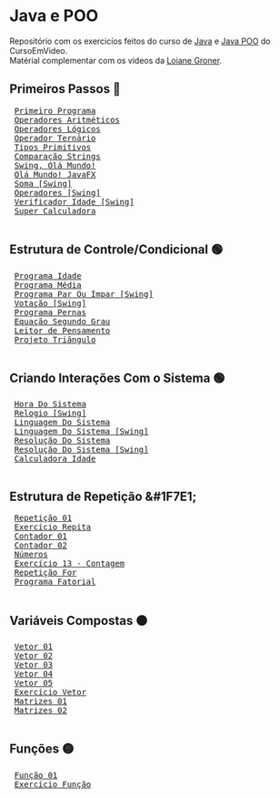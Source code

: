 # Java e POO
 Repositório com os exercicíos feitos do curso de [Java](https://youtube.com/playlist?list=PLHz_AreHm4dkI2ZdjTwZA4mPMxWTfNSpR) e [Java POO](https://youtube.com/playlist?list=PLHz_AreHm4dkqe2aR0tQK74m8SFe-aGsY) do CursoEmVideo. <br>
 Matérial complementar com os videos da [Loiane Groner](https://youtube.com/playlist?list=PLGxZ4Rq3BOBq0KXHsp5J3PxyFaBIXVs3r).

## Primeiros Passos &#x1F535;
 <pre>
 <a href="https://github.com/Gabryel-Barboza/Java-e-POO/tree/main/Curso/PrimeiroPrograma/">Primeiro Programa</a>
 <a href="https://github.com/Gabryel-Barboza/Java-e-POO/tree/main/Curso/OperadoresAritméticos/">Operadores Aritméticos</a>
 <a href="https://github.com/Gabryel-Barboza/Java-e-POO/tree/main/Curso/OperadoresLogicos/">Operadores Lógicos</a>
 <a href="https://github.com/Gabryel-Barboza/Java-e-POO/tree/main/Curso/OperadorTernario/">Operador Ternário</a>
 <a href="https://github.com/Gabryel-Barboza/Java-e-POO/tree/main/Curso/TiposPrimitivos/">Tipos Primitivos</a>
 <a href="https://github.com/Gabryel-Barboza/Java-e-POO/tree/main/Curso/ComparacaoString/">Comparação Strings</a>
 <a href="https://github.com/Gabryel-Barboza/Java-e-POO/tree/main/Curso/Swing_OláMundo/">Swing, Olá Mundo!</a>
 <a href="https://github.com/Gabryel-Barboza/Java-e-POO/tree/main/Curso/OlaMundoJavaFX/">Olá Mundo! JavaFX</a>
 <a href="https://github.com/Gabryel-Barboza/Java-e-POO/tree/main/Curso/SomaSwing/">Soma [Swing]</a>
 <a href="https://github.com/Gabryel-Barboza/Java-e-POO/tree/main/Curso/OperadoresSwing/">Operadores [Swing]</a>
 <a href="https://github.com/Gabryel-Barboza/Java-e-POO/tree/main/Curso/VerificadorIdadeSwing/">Verificador Idade [Swing]</a>
 <a href="https://github.com/Gabryel-Barboza/Java-e-POO/tree/main/Curso/SuperCalculadora/">Super Calculadora</a>
 </pre>
## Estrutura de Controle/Condicional &#x1F7E2;
<pre>
 <a href="https://github.com/Gabryel-Barboza/Java-e-POO/tree/main/Curso/ProgramaIdade/">Programa Idade</a>
 <a href="https://github.com/Gabryel-Barboza/Java-e-POO/tree/main/Curso/ProgramaMedia/">Programa Média</a>
 <a href="https://github.com/Gabryel-Barboza/Java-e-POO/tree/main/Curso/ProgramaParImparSwing/">Programa Par Ou Ímpar [Swing]</a>
 <a href="https://github.com/Gabryel-Barboza/Java-e-POO/tree/main/Curso/VotacaoSwing/">Votação [Swing]</a>
 <a href="https://github.com/Gabryel-Barboza/Java-e-POO/tree/main/Curso/ProgramaPernas/">Programa Pernas</a>
 <a href="https://github.com/Gabryel-Barboza/Java-e-POO/tree/main/Curso/EquacaoSegundoGrau/">Equação Segundo Grau</a>
 <a href="https://github.com/Gabryel-Barboza/Java-e-POO/tree/main/Curso/LeitorDePensamento/">Leitor de Pensamento</a>
 <a href="https://github.com/Gabryel-Barboza/Java-e-POO/tree/main/Curso/ProjetoTriangulo/">Projeto Triângulo</a>
 </pre>
## Criando Interações Com o Sistema &#x1F7E2;
 <pre>
 <a href="https://github.com/Gabryel-Barboza/Java-e-POO/tree/main/Curso/HoraDoSistema/">Hora Do Sistema</a>
 <a href="https://github.com/Gabryel-Barboza/Java-e-POO/tree/main/Curso/RelogioSwing/">Relogio [Swing]</a>
 <a href="https://github.com/Gabryel-Barboza/Java-e-POO/tree/main/Curso/LinguagemDoSistema/">Linguagem Do Sistema</a>
 <a href="https://github.com/Gabryel-Barboza/Java-e-POO/tree/main/Curso/LinguagemSwing/">Linguagem Do Sistema [Swing]</a>
 <a href="https://github.com/Gabryel-Barboza/Java-e-POO/tree/main/Curso/ResoluçãoDoSistema/">Resolução Do Sistema</a>
 <a href="https://github.com/Gabryel-Barboza/Java-e-POO/tree/main/Curso/ResoluçãoSwing/">Resolução Do Sistema [Swing]</a>
 <a href="https://github.com/Gabryel-Barboza/Java-e-POO/tree/main/Curso/calculadoraidade/">Calculadora Idade</a>
 </pre>
## Estrutura de Repetição &#1F7E1;
 <pre>
 <a href="https://github.com/Gabryel-Barboza/Java-e-POO/tree/main/Curso/Repeticao01/">Repetição 01</a>
 <a href="https://github.com/Gabryel-Barboza/Java-e-POO/tree/main/Curso/ExercicioRepita/">Exercício Repita</a>
 <a href="https://github.com/Gabryel-Barboza/Java-e-POO/tree/main/Curso/Contador01/">Contador 01</a>
 <a href="https://github.com/Gabryel-Barboza/Java-e-POO/tree/main/Curso/Contador02/">Contador 02</a>
 <a href="https://github.com/Gabryel-Barboza/Java-e-POO/tree/main/Curso/Numeros/">Números</a>
 <a href="https://github.com/Gabryel-Barboza/Java-e-POO/tree/main/Curso/Exercicio13/">Exercício 13 - Contagem</a>
 <a href="https://github.com/Gabryel-Barboza/Java-e-POO/tree/main/Curso/RepeticaoFor/">Repetição For</a>
 <a href="https://github.com/Gabryel-Barboza/Java-e-POO/tree/main/Curso/ProgramaFatorial/">Programa Fatorial</a>
 </pre>
## Variáveis Compostas &#x1F7E0;
 <pre>
 <a href="https://github.com/Gabryel-Barboza/Java-e-POO/tree/main/Curso/Vetor01/">Vetor 01</a>
 <a href="https://github.com/Gabryel-Barboza/Java-e-POO/tree/main/Curso/Vetor02/">Vetor 02</a>
 <a href="https://github.com/Gabryel-Barboza/Java-e-POO/tree/main/Curso/Vetor03/">Vetor 03</a>
 <a href="https://github.com/Gabryel-Barboza/Java-e-POO/tree/main/Curso/Vetor04/">Vetor 04</a>
 <a href="https://github.com/Gabryel-Barboza/Java-e-POO/tree/main/Curso/Vetor05/">Vetor 05</a>
 <a href="https://github.com/Gabryel-Barboza/Java-e-POO/tree/main/Curso/ExercicioVetor/">Exercício Vetor</a>
 <a href="https://github.com/Gabryel-Barboza/Java-e-POO/tree/main/Curso/Matrizes01/">Matrizes 01</a>
 <a href="https://github.com/Gabryel-Barboza/Java-e-POO/tree/main/Curso/Matrizes02/">Matrizes 02</a>
 </pre>
## Funções &#x1F7E1;
 <pre>
 <a href="https://github.com/Gabryel-Barboza/Java-e-POO/tree/main/Curso/Funcao01/">Função 01</a>
 <a href="https://github.com/Gabryel-Barboza/Java-e-POO/tree/main/Curso/ExercicioFuncao/">Exercício Função</a>
 </pre>
 